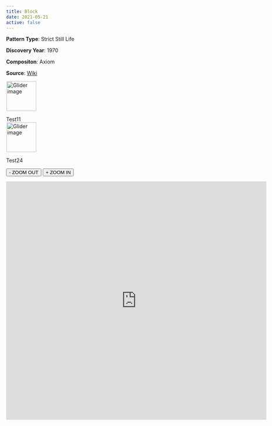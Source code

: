 ```yaml
---
title: Block
date: 2021-05-21
active: false
---
```



**Pattern Type**: Strict Still Life

**Discovery Year**: 1970

**Compositon**: Axiom

**Source**: [Wiki](https://www.conwaylife.com/wiki/Block)
<!--more-->


<p>
<script type="module" src="https://galapagos.netlify.app/database/block/lv-plugin.js"></script></p>

               
<div class="rle"><div class="codebox"><div style="display:none; position: relative; z-index: 1031;"><code>2o$2o!
#C [[ THEME 6 GRID GRIDMAJOR 0 ZOOM 8.0 ]]
</code></div></div>
  <canvas id="canvas1" width="760" height="560" style="margin-left:1px; position: relative; z-index: 1031;"><noscript> <a href="https://www.conwaylife.com/wiki/File:Glider.png" class="image" title="Glider image"><img alt="Glider image" src="https://www.conwaylife.com/w/images/7/79/Glider.png" decoding="async" width="81" height="81" /></a> </noscript></canvas>
</div>

<p>
<script type="module" src="https://galapagos.netlify.app/database/block/dynamic.js"></script></p>
Test11

<div class="rle"><div class="codebox"><div style="display:none; position: relative; z-index: 1031;"><code>2o$2o!
#C [[ THEME 6 GRID GRIDMAJOR 0 ZOOM 8.0 ]]
</code></div></div>
  <canvas id="canvas" width="460" height="160" style="margin-left:1px; position: relative; z-index: 1031;"><noscript> <a href="https://www.conwaylife.com/wiki/File:Glider.png" class="image" title="Glider image"><img alt="Glider image" src="https://www.conwaylife.com/w/images/7/79/Glider.png" decoding="async" width="81" height="81" /></a> </noscript></canvas>
</div>


Test24

<script src="https://ajax.googleapis.com/ajax/libs/jquery/2.1.1/jquery.min.js"></script>
<script src="https://galapagos.netlify.app/database/block/zoom.js"></script>
<button type="button" onclick="zoom(1)">- ZOOM OUT</button>
<button type="button" onclick="zoom(-1)">+ ZOOM IN</button>
<br>

<div class="canvasLifeFrame">
<iframe width="710" height="650" src="https://galapagos.netlify.app/database/block/test.html#zoom=150" frameborder="0" allow="accelerometer; autoplay; encrypted-media; gyroscope; picture-in-picture" allowfullscreen=""></iframe>
</div>
